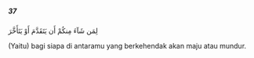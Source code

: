 ##### 37

<span class="ayah">لِمَن شَآءَ مِنكُمْ أَن يَتَقَدَّمَ أَوْ يَتَأَخَّرَ</span>

<span class="ayah_translation">(Yaitu) bagi siapa di antaramu yang berkehendak akan maju atau mundur.</span>
